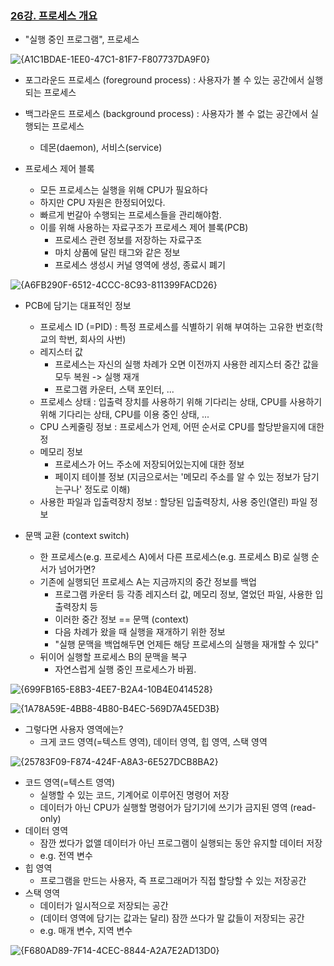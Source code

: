 ### [26강. 프로세스 개요](https://www.youtube.com/watch?v=Jjfah3t_xWk)

- "실행 중인 프로그램", 프로세스

![{A1C1BDAE-1EE0-47C1-81F7-F807737DA9F0}](https://github.com/user-attachments/assets/14107969-1f18-468f-a12a-dcdc2ea679ab)

- 포그라운드 프로세스 (foreground process) : 사용자가 볼 수 있는 공간에서 실행되는 프로세스
- 백그라운드 프로세스 (background process) : 사용자가 볼 수 없는 공간에서 실행되는 프로세스
  - 데몬(daemon), 서비스(service)

- 프로세스 제어 블록
  - 모든 프로세스는 실행을 위해 CPU가 필요하다
  - 하지만 CPU 자원은 한정되어있다.
  - 빠르게 번갈아 수행되는 프로세스들을 관리해야함.
  - 이를 위해 사용하는 자료구조가 프로세스 제어 블록(PCB)
    - 프로세스 관련 정보를 저장하는 자료구조
    - 마치 상품에 달린 태그와 같은 정보
    - 프로세스 생성시 커널 영역에 생성, 종료시 폐기

![{A6FB290F-6512-4CCC-8C93-811399FACD26}](https://github.com/user-attachments/assets/a68d6c29-a8ce-4575-b452-f68cb6f8f63b)

- PCB에 담기는 대표적인 정보
  - 프로세스 ID (=PID) : 특정 프로세스를 식별하기 위해 부여하는 고유한 번호(학교의 학번, 회사의 사번)
  - 레지스터 값
    - 프로세스는 자신의 실행 차례가 오면 이전까지 사용한 레지스터 중간 값을 모두 복원 -> 실행 재개
    - 프로그램 카운터, 스택 포인터, ...
  - 프로세스 상태 : 입출력 장치를 사용하기 위해 기다리는 상태, CPU를 사용하기 위해 기다리는 상태, CPU를 이용 중인 상태, ...
  - CPU 스케줄링 정보 : 프로세스가 언제, 어떤 순서로 CPU를 할당받을지에 대한 정
  - 메모리 정보
    - 프로세스가 어느 주소에 저장되어있는지에 대한 정보
    - 페이지 테이블 정보 (지금으로서는 '메모리 주소를 알 수 있는 정보가 담기는구나' 정도로 이해)
  - 사용한 파일과 입출력장치 정보 : 할당된 입출력장치, 사용 중인(열린) 파일 정보

- 문맥 교환 (context switch)
  - 한 프로세스(e.g. 프로세스 A)에서 다른 프로세스(e.g. 프로세스 B)로 실행 순서가 넘어가면?
  - 기존에 실행되던 프로세스 A는 지금까지의 중간 정보를 백업
    - 프로그램 카운터 등 각종 레지스터 값, 메모리 정보, 열었던 파일, 사용한 입출력장치 등
    - 이러한 중간 정보 == 문맥 (context)
    - 다음 차례가 왔을 때 실행을 재개하기 위한 정보
    - "실행 문맥을 백업해두면 언제든 해당 프로세스의 실행을 재개할 수 있다"
  - 뒤이어 실행할 프로세스 B의 문맥을 복구
    - 자연스럽게 실행 중인 프로세스가 바뀜.

![{699FB165-E8B3-4EE7-B2A4-10B4E0414528}](https://github.com/user-attachments/assets/f8c92b65-1ecb-4bef-9afd-fccf95020c76)

![{1A78A59E-4BB8-4B80-B4EC-569D7A45ED3B}](https://github.com/user-attachments/assets/9924f883-7c4a-4adf-b757-5b5d785333d0)

- 그렇다면 사용자 영역에는?
  - 크게 코드 영역(=텍스트 영역), 데이터 영역, 힙 영역, 스택 영역

![{25783F09-F874-424F-A8A3-6E527DCB8BA2}](https://github.com/user-attachments/assets/8e978be9-3c84-4f60-bf99-57a5afce5dca)

- 코드 영역(=텍스트 영역)
  - 실행할 수 있는 코드, 기계어로 이루어진 명령어 저장
  - 데이터가 아닌 CPU가 실행할 명령어가 담기기에 쓰기가 금지된 영역 (read-only)
- 데이터 영역
  - 잠깐 썼다가 없앨 데이터가 아닌 프로그램이 실행되는 동안 유지할 데이터 저장
  - e.g. 전역 변수
- 힙 영역
  - 프로그램을 만드는 사용자, 즉 프로그래머가 직접 할당할 수 있는 저장공간
- 스택 영역
  - 데이터가 일시적으로 저장되는 공간
  - (데이터 영역에 담기는 값과는 달리) 잠깐 쓰다가 말 값들이 저장되는 공간
  - e.g. 매개 변수, 지역 변수

![{F680AD89-7F14-4CEC-8844-A2A7E2AD13D0}](https://github.com/user-attachments/assets/f48a9fc4-9dd8-473b-9d7f-2417a263de1c)

